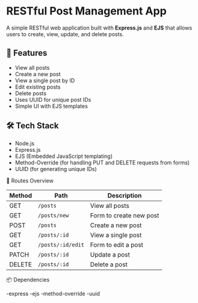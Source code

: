 # RESTful Post Management App

A simple RESTful web application built with **Express.js** and **EJS** that allows users to create, view, update, and delete posts.

## 🚀 Features

- View all posts
- Create a new post
- View a single post by ID
- Edit existing posts
- Delete posts
- Uses UUID for unique post IDs
- Simple UI with EJS templates

## 🛠️ Tech Stack

- Node.js
- Express.js
- EJS (Embedded JavaScript templating)
- Method-Override (for handling PUT and DELETE requests from forms)
- UUID (for generating unique IDs)

📝 Routes Overview

| Method | Path              | Description             |
| ------ | ----------------- | ----------------------- |
| GET    | `/posts`          | View all posts          |
| GET    | `/posts/new`      | Form to create new post |
| POST   | `/posts`          | Create a new post       |
| GET    | `/posts/:id`      | View a single post      |
| GET    | `/posts/:id/edit` | Form to edit a post     |
| PATCH  | `/posts/:id`      | Update a post           |
| DELETE | `/posts/:id`      | Delete a post           |

📦 Dependencies

-express
-ejs
-method-override
-uuid


